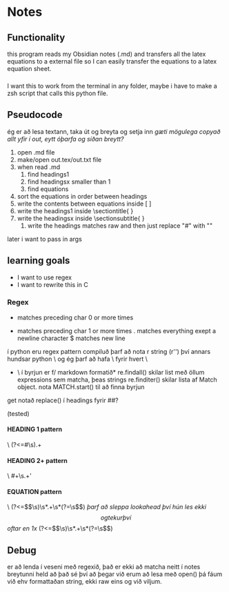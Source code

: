 # Notes
## Functionality
this program reads my Obsidian notes (.md) and transfers all the latex equations to a external file so I can easily transfer the equations to a latex equation sheet.
###
I want this to work from the terminal in any folder, maybe i have to make a zsh script that calls this python file.

## Pseudocode
ég er að lesa textann, taka út og breyta og setja inn
*gæti mögulega copyað allt yfir í out, eytt óþarfa og síðan breytt?*

1. open .md file
3. make/open out.tex/out.txt file
4. when read .md
   1. find headings1
   2. find headingsx smaller than 1
   3. find equations 
5. sort the equations in order between headings
6. write the contents between equations inside \[    \]
7. write the headings1 inside \sectiontitle{      }
8. write the headingsx inside \sectionsubtitle{    }
   1. write the headings matches raw and then just replace "#" with ""

later i want to pass in args
## learning goals
- I want to use regex
- I want to rewrite this in C

### Regex
* matches preceding char 0 or more times
+ matches preceding char 1 or more times
. matches everything exept a newline character
$ matches new line 

í python eru regex pattern compiluð
þarf að nota r string (r'') því annars hundsar python \ og ég þarf að hafa \\ fyrir hvert \
* \ í byrjun er f/ markdown formatið*
re.findall() skilar list með öllum expressions sem matcha, þeas strings
re.finditer() skilar lista af Match object. nota MATCH.start() til að finna byrjun

get notað replace() í headings fyrir ##?

(tested)
#### HEADING 1 pattern
\ (?<=#\s).+ 
#### HEADING 2+ pattern
\ #+\s.+'
#### EQUATION pattern
\ (?<=\$\$\s)\s*.+\s*(?=\s\$\$)
*þarf að sleppa lookahead því hún les ekki $$ og tekur því $$ oftar en 1x*
(?<=\$\$\s)\s*.+\s*(?=\s\$\$)

## Debug
er að lenda í veseni með regexið, það er ekki að matcha neitt í notes breytunni
held að það sé því að þegar við erum að lesa með open() þá fáum við ehv formattaðan string, ekki raw eins og við viljum.